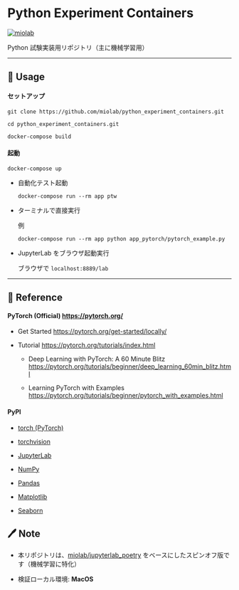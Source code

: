# Python Experiment Containers

[![miolab](https://circleci.com/gh/miolab/python_experiment_containers.svg?style=shield)](https://github.com/miolab/python_experiment_containers)

Python 試験実装用リポジトリ（主に機械学習用）

---

## :car: Usage

#### セットアップ

```
git clone https://github.com/miolab/python_experiment_containers.git

cd python_experiment_containers.git

docker-compose build
```

#### 起動

```
docker-compose up
```

- 自動化テスト起動

  ```
  docker-compose run --rm app ptw
  ```

- ターミナルで直接実行

  例

  ```
  docker-compose run --rm app python app_pytorch/pytorch_example.py
  ```

- JupyterLab をブラウザ起動実行

  ブラウザで `localhost:8889/lab`

---

## :book: Reference

#### PyTorch (Official) https://pytorch.org/

- Get Started https://pytorch.org/get-started/locally/

- Tutorial https://pytorch.org/tutorials/index.html

  - Deep Learning with PyTorch: A 60 Minute Blitz https://pytorch.org/tutorials/beginner/deep_learning_60min_blitz.html

  - Learning PyTorch with Examples https://pytorch.org/tutorials/beginner/pytorch_with_examples.html

#### PyPl

- [torch (PyTorch)](https://pypi.org/project/torch/)

- [torchvision](https://pypi.org/project/torchvision/)

- [JupyterLab](https://pypi.org/project/jupyterlab/)

- [NumPy](https://pypi.org/project/numpy/)

- [Pandas](https://pypi.org/project/pandas/)

- [Matplotlib](https://pypi.org/project/matplotlib/)

- [Seaborn](https://pypi.org/project/seaborn/)

## :pen: Note

- 本リポジトリは、[miolab/jupyterlab_poetry](https://github.com/miolab/jupyterlab_poetry) をベースにしたスピンオフ版です（機械学習に特化）

- 検証ローカル環境: **MacOS**
